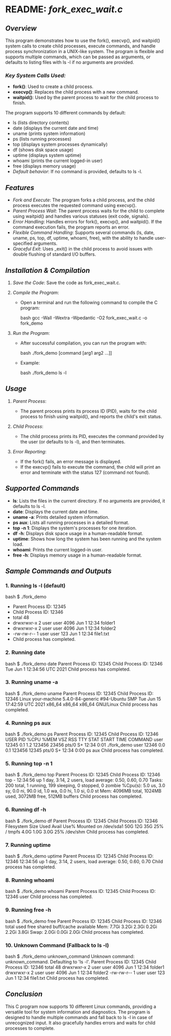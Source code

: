 # README: *fork\_exec\_wait.c*

## *Overview*

This program demonstrates how to use the fork(), execvp(), and waitpid() system calls to create child processes, execute commands, and handle process synchronization in a UNIX-like system. The program is flexible and supports multiple commands, which can be passed as arguments, or defaults to listing files with ls -l if no arguments are provided.

### *Key System Calls Used:*

* **fork()**: Used to create a child process.
* **execvp()**: Replaces the child process with a new command.
* **waitpid()**: Used by the parent process to wait for the child process to finish.

The program supports 10 different commands by default:

* ls (lists directory contents)
* date (displays the current date and time)
* uname (prints system information)
* ps (lists running processes)
* top (displays system processes dynamically)
* df (shows disk space usage)
* uptime (displays system uptime)
* whoami (prints the current logged-in user)
* free (displays memory usage)
* *Default behavior*: If no command is provided, defaults to ls -l.

## *Features*

* *Fork and Execute*: The program forks a child process, and the child process executes the requested command using execvp().
* *Parent Process Wait*: The parent process waits for the child to complete using waitpid() and handles various statuses (exit code, signals).
* *Error Handling*: Handles errors for fork(), execvp(), and waitpid(). If the command execution fails, the program reports an error.
* *Flexible Command Handling*: Supports several commands (ls, date, uname, ps, top, df, uptime, whoami, free), with the ability to handle user-specified arguments.
* *Graceful Exit*: Uses _exit() in the child process to avoid issues with double flushing of standard I/O buffers.

## *Installation & Compilation*

1. *Save the Code*: Save the code as fork_exec_wait.c.
2. *Compile the Program*:

   * Open a terminal and run the following command to compile the C program:

     bash
     gcc -Wall -Wextra -Wpedantic -O2 fork_exec_wait.c -o fork_demo
     
3. *Run the Program*:

   * After successful compilation, you can run the program with:

     bash
     ./fork_demo [command [arg1 arg2 ...]]
     
   * Example:

     bash
     ./fork_demo ls -l
     

## *Usage*

1. *Parent Process*:

   * The parent process prints its process ID (PID), waits for the child process to finish using waitpid(), and reports the child's exit status.

2. *Child Process*:

   * The child process prints its PID, executes the command provided by the user (or defaults to ls -l), and then terminates.

3. *Error Reporting*:

   * If the fork() fails, an error message is displayed.
   * If the execvp() fails to execute the command, the child will print an error and terminate with the status 127 (command not found).

## *Supported Commands*

* **ls**: Lists the files in the current directory. If no arguments are provided, it defaults to ls -l.
* **date**: Displays the current date and time.
* **uname -a**: Prints detailed system information.
* **ps aux**: Lists all running processes in a detailed format.
* **top -n 1**: Displays the system's processes for one iteration.
* **df -h**: Displays disk space usage in a human-readable format.
* **uptime**: Shows how long the system has been running and the system load.
* **whoami**: Prints the current logged-in user.
* **free -h**: Displays memory usage in a human-readable format.

## *Sample Commands and Outputs*

### 1. **Running ls -l (default)**

bash
$ ./fork_demo
* Parent Process ID: 12345
* Child Process ID: 12346
* total 48
* drwxrwxr-x  2 user user 4096 Jun  1 12:34 folder1
* drwxrwxr-x  2 user user 4096 Jun  1 12:34 folder2
* -rw-rw-r--  1 user user  123 Jun  1 12:34 file1.txt
* Child process has completed.


### 2. **Running date**

bash
$ ./fork_demo date
Parent Process ID: 12345
Child Process ID: 12346
Tue Jun  1 12:34:56 UTC 2021
Child process has completed.


### 3. **Running uname -a**

bash
$ ./fork_demo uname
Parent Process ID: 12345
Child Process ID: 12346
Linux your-machine 5.4.0-84-generic #94-Ubuntu SMP Tue Jun 15 17:42:59 UTC 2021 x86_64 x86_64 x86_64 GNU/Linux
Child process has completed.


### 4. **Running ps aux**

bash
$ ./fork_demo ps
Parent Process ID: 12345
Child Process ID: 12346
USER       PID %CPU %MEM    VSZ   RSS TTY      STAT START   TIME COMMAND
user     12345  0.1  1.2 123456 23456 pts/0    S+   12:34   0:01 ./fork_demo
user     12346  0.0  0.1 123456 12345 pts/0    S+   12:34   0:00 ps aux
Child process has completed.


### 5. **Running top -n 1**

bash
$ ./fork_demo top
Parent Process ID: 12345
Child Process ID: 12346
top - 12:34:56 up 1 day,  3:14,  2 users,  load average: 0.50, 0.60, 0.70
Tasks: 200 total,   1 running,  199 sleeping,   0 stopped,   0 zombie
%Cpu(s):  5.0 us,  3.0 sy,  0.0 ni, 90.0 id,  1.0 wa,  0.0 hi,  1.0 si,  0.0 st
Mem:    4096MB total,   1024MB used,   3072MB free,   512MB buffers
Child process has completed.


### 6. **Running df -h**

bash
$ ./fork_demo df
Parent Process ID: 12345
Child Process ID: 12346
Filesystem      Size  Used Avail Use% Mounted on
/dev/sda1        50G   12G   35G  25% /
tmpfs            4.0G  1.0G  3.0G  25% /dev/shm
Child process has completed.


### 7. **Running uptime**

bash
$ ./fork_demo uptime
Parent Process ID: 12345
Child Process ID: 12346
12:34:56 up 1 day,  3:14,  2 users,  load average: 0.50, 0.60, 0.70
Child process has completed.


### 8. **Running whoami**

bash
$ ./fork_demo whoami
Parent Process ID: 12345
Child Process ID: 12346
user
Child process has completed.


### 9. **Running free -h**

bash
$ ./fork_demo free
Parent Process ID: 12345
Child Process ID: 12346
              total        used        free      shared  buff/cache   available
Mem:            7.7Gi       3.2Gi       2.3Gi       0.2Gi       2.2Gi       3.8Gi
Swap:           2.0Gi       0.0Gi       2.0Gi
Child process has completed.


### 10. **Unknown Command (Fallback to ls -l)**

bash
$ ./fork_demo unknown_command
Unknown command: unknown_command. Defaulting to 'ls -l'.
Parent Process ID: 12345
Child Process ID: 12346
total 48
drwxrwxr-x  2 user user 4096 Jun  1 12:34 folder1
drwxrwxr-x  2 user user 4096 Jun  1 12:34 folder2
-rw-rw-r--  1 user user  123 Jun  1 12:34 file1.txt
Child process has completed.


## *Conclusion*

This C program now supports 10 different Linux commands, providing a versatile tool for system information and diagnostics. The program is designed to handle multiple commands and fall back to ls -l in case of unrecognized input. It also gracefully handles errors and waits for child processes to complete.
